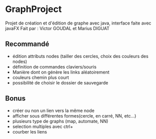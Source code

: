 # GraphProject
Projet de création et d'édition de graphe avec java, interface faite avec javaFX
Fait par : Victor GOUDAL et Marius DIGUAT

## Recommandé
 - édition attributs nodes (tailler des cercles, choix des couleurs des nodes)
 - définition de commandes claviers/souris
 - Manière dont on génère les links aléatoirement
 - couleurs chemin plus court
 - possibilité de choisir le dossier de sauvegarde

## Bonus
 - créer ou non un lien vers la même node
 - afficher sous différentes formes(cercle, en carré, NN, etc...)
 - plusieurs type de graphs (map, automate, NN)
 - selection multiples avec ctrl+
 - courber les liens